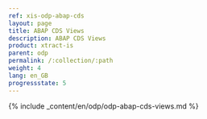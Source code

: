 ```yaml
---
ref: xis-odp-abap-cds
layout: page
title: ABAP CDS Views
description: ABAP CDS Views
product: xtract-is
parent: odp
permalink: /:collection/:path
weight: 4
lang: en_GB
progressstate: 5
---
```

{% include _content/en/odp/odp-abap-cds-views.md %} 